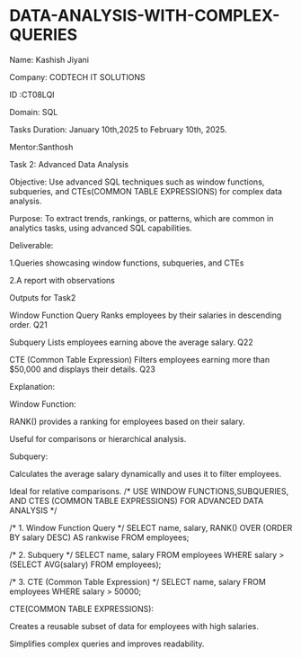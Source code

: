 # DATA-ANALYSIS-WITH-COMPLEX-QUERIES
Name: Kashish Jiyani

Company: CODTECH IT SOLUTIONS

ID :CT08LQI

Domain: SQL

Tasks Duration: January 10th,2025 to February 10th, 2025.

Mentor:Santhosh

Task 2: Advanced Data Analysis

Objective: Use advanced SQL techniques such as window functions, subqueries, and CTEs(COMMON TABLE EXPRESSIONS) for complex data analysis.

Purpose: To extract trends, rankings, or patterns, which are common in analytics tasks, using advanced SQL capabilities.

Deliverable:

1.Queries showcasing window functions, subqueries, and CTEs

2.A report with observations

Outputs for Task2

Window Function Query Ranks employees by their salaries in descending order.
Q21

Subquery Lists employees earning above the average salary.
Q22

CTE (Common Table Expression) Filters employees earning more than $50,000 and displays their details.
Q23

Explanation:

Window Function:

RANK() provides a ranking for employees based on their salary.

Useful for comparisons or hierarchical analysis.

Subquery:

Calculates the average salary dynamically and uses it to filter employees.

Ideal for relative comparisons.
/* USE WINDOW FUNCTIONS,SUBQUERIES, AND CTES (COMMON TABLE EXPRESSIONS) FOR ADVANCED DATA ANALYSIS */

/* 1. Window Function Query */
SELECT name, salary, RANK() OVER (ORDER BY salary DESC) AS rankwise
FROM employees;


/* 2. Subquery */
SELECT name, salary
FROM employees
WHERE salary > (SELECT AVG(salary) FROM employees);

/* 3. CTE (Common Table Expression) */
SELECT name, salary
FROM employees
WHERE salary > 50000;

CTE(COMMON TABLE EXPRESSIONS):

Creates a reusable subset of data for employees with high salaries.

Simplifies complex queries and improves readability.
